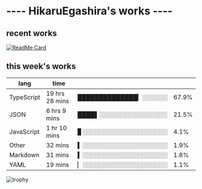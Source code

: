# ---- HikaruEgashira's works ----

## recent works

[![ReadMe Card](https://github-readme-stats.vercel.app/api/pin/?username=twin-te&repo=twinte-front)](https://github.com/twin-te/twinte-front)

## this week's works

| lang        | time           |                       |        |
| ----------- | -------------- | --------------------- | ------ |
| TypeScript  | 19 hrs 28 mins | ██████████████▎░░░░░░ |  67.9% |
| JSON        | 6 hrs 9 mins   | ████▌░░░░░░░░░░░░░░░░ |  21.5% |
| JavaScript  | 1 hr 10 mins   | ▊░░░░░░░░░░░░░░░░░░░░ |   4.1% |
| Other       | 32 mins        | ▍░░░░░░░░░░░░░░░░░░░░ |   1.9% |
| Markdown    | 31 mins        | ▍░░░░░░░░░░░░░░░░░░░░ |   1.8% |
| YAML        | 19 mins        | ▏░░░░░░░░░░░░░░░░░░░░ |   1.1% |

![trophy](https://github-profile-trophy.vercel.app/?username=HikaruEgashira&theme=flat)

